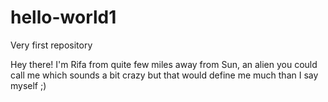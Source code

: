 # hello-world1

Very first repository

Hey there! I'm Rifa from quite few miles away from Sun, an alien you could call me which sounds a bit crazy but that would define me  much than I say myself ;)

